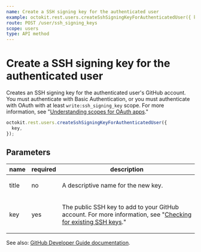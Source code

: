```yaml
---
name: Create a SSH signing key for the authenticated user
example: octokit.rest.users.createSshSigningKeyForAuthenticatedUser({ key })
route: POST /user/ssh_signing_keys
scope: users
type: API method
---
```


# Create a SSH signing key for the authenticated user

Creates an SSH signing key for the authenticated user's GitHub account. You must authenticate with Basic Authentication, or you must authenticate with OAuth with at least `write:ssh_signing_key` scope. For more information, see "[Understanding scopes for OAuth apps](https://docs.github.com/enterprise-cloud@latest//apps/building-oauth-apps/understanding-scopes-for-oauth-apps/)."

```js
octokit.rest.users.createSshSigningKeyForAuthenticatedUser({
  key,
});
```

## Parameters

<table>
  <thead>
    <tr>
      <th>name</th>
      <th>required</th>
      <th>description</th>
    </tr>
  </thead>
  <tbody>
    <tr><td>title</td><td>no</td><td>

A descriptive name for the new key.

</td></tr>
<tr><td>key</td><td>yes</td><td>

The public SSH key to add to your GitHub account. For more information, see "[Checking for existing SSH keys](https://docs.github.com/enterprise-cloud@latest//authentication/connecting-to-github-with-ssh/checking-for-existing-ssh-keys)."

</td></tr>
  </tbody>
</table>

See also: [GitHub Developer Guide documentation](https://docs.github.com/enterprise-cloud@latest//rest/reference/users#create-an-ssh-signing-key-for-the-authenticated-user).
